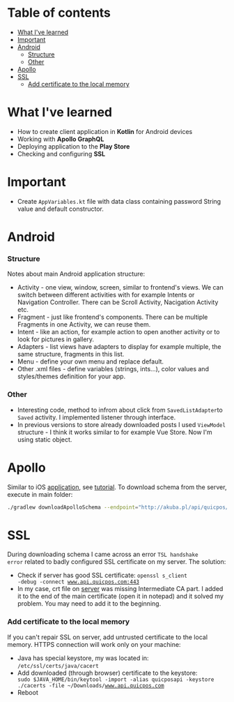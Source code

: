 # Table of contents
  - [What I've learned](#what-ive-learned)
  - [Important](#important)
  - [Android](#android)
    - [Structure](#structure)
    - [Other](#other)
  - [Apollo](#apollo)
  - [SSL](#ssl)
    - [Add certificate to the local memory](#add-certificate-to-the-local-memory)



# What I've learned
- How to create client application in **Kotlin** for Android devices
- Working with **Apollo GraphQL**
- Deploying application to the **Play Store**
- Checking and configuring **SSL**



# Important
- Create <code>AppVariables.kt</code> file with data class containing password String value and default constructor.



# Android
### Structure
Notes about main Android application structure:
- Activity - one view, window, screen, similar to frontend's views. We can switch between different activities with for example Intents or Navigation Controller. There can be Scroll Activity, Nacigation Activity etc.
- Fragment - just like frontend's components. There can be multiple Fragments in one Activity, we can reuse them.
- Intent - like an action, for example action to open another activity or to look for pictures in gallery.
- Adapters - list views have adapters to display for example multiple, the same structure, fragments in this list.
- Menu - define your own menu and replace default.
- Other .xml files - define variables (strings, ints...), color values and styles/themes definition for your app.

### Other
- Interesting code, method to infrom about click from <code>SavedListAdapter</code>to <code>Saved</code> activity. I implemented listener through interface.
- In previous versions to store already downloaded posts I used <code>ViewModel</code> structure - I think it works similar to for example Vue Store. Now I'm using static object.



# Apollo
Similar to iOS [application](https://github.com/adkuba/QuicPos-IOS), see [tutorial](https://www.apollographql.com/docs/android/essentials/get-started-java/). To download schema from the server, execute in main folder:
```sh
./gradlew downloadApolloSchema --endpoint="http://akuba.pl/api/quicpos/query" --schema="app/src/main/graphql/com/example/schema.json"
``` 



# SSL
During downloading schema I came across an error <code>TSL handshake error</code> related to badly configured SSL certificate on my server. The solution:
- Check if server has good SSL certificate: <code>openssl s_client -debug -connect www.api.quicpos.com:443</code>
- In my case, crt file on [server](https://github.com/adkuba/QuicPos-Server) was missing Intermediate CA part. I added it to the end of the main certificate (open it in notepad) and it solved my problem. You may need to add it to the beginning.

### Add certificate to the local memory
If you can't repair SSL on server, add untrusted certificate to the local memory. HTTPS connection will work only on your machine:
- Java has special keystore, my was located in: <code>/etc/ssl/certs/java/cacert</code>
- Add downloaded (through browser) certificate to the keystore: <code>
sudo $JAVA_HOME/bin/keytool -import -alias quicposapi -keystore ./cacerts -file ~/Downloads/www.api.quicpos.com</code>
- Reboot